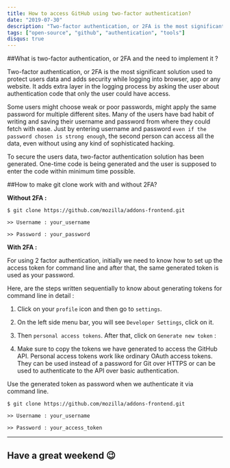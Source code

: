 ```yaml
---
title: How to access GitHub using two-factor authentication?
date: "2019-07-30"
description: "Two-factor authentication, or 2FA is the most significant solution used to protect users data and adds security while logging into browser, app or any website."
tags: ["open-source", "github", "authentication", "tools"]
disqus: true
---
```


##What is two-factor authentication, or 2FA and the need to implement it ?

Two-factor authentication, or 2FA is the most significant solution used to protect users data and adds security while logging into browser, app or any website. It adds extra layer in the logging process by asking the user about authentication code that only the user could have access.

Some users might choose weak or poor passwords, might apply the same password for multiple different sites. Many of the users have bad habit of writing and saving their username and password from where they could fetch with ease. Just by entering username and password `even if the password chosen is strong enough`, the second person can access all the data, even without using any kind of sophisticated hacking.

To secure the users data, two-factor authentication solution has been generated. One-time code is being generated and the user is supposed to enter the code within minimum time possible.

##How to make git clone work with and without 2FA?

**Without 2FA :**

```
$ git clone https://github.com/mozilla/addons-frontend.git

>> Username : your_username

>> Password : your_password
```

**With 2FA :**

For using 2 factor authentication, initially we need to know how to set up the access token for command line and after that, the same generated token is used as your password.

Here, are the steps written sequentially to know about generating tokens for command line in detail :

1. Click on your `profile` icon and then go to `settings`.

2. On the left side menu bar, you will see `Developer Settings`, click on it.

3. Then `personal access tokens`. After that, click on `Generate new token` :

4. Make sure to copy the tokens we have generated to access the GitHub API. Personal access tokens work like ordinary OAuth access tokens. They can be used instead of a password for Git over HTTPS or can be used to authenticate to the API over basic authentication.

Use the generated token as password when we authenticate it via command line.

```
$ git clone https://github.com/mozilla/addons-frontend.git

>> Username : your_username

>> Password : your_access_token
```

---
Have a great weekend 😉
---